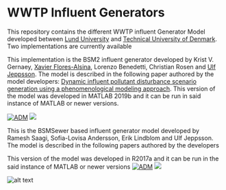 # WWTP Influent Generators

This repository contains the different WWTP influent Generator Model developed between [Lund University](https://www.iea.lth.se/) and [Technical University of Denmark](https://www.kt.dtu.dk/english/research/prosys). Two implementations are currently available  


This implementation is the BSM2 influent generator developed by Krist V. Gernaey, [Xavier Flores-Alsina](https://github.com/xfalsina), Lorenzo Benedetti, Christian Rosen and [Ulf Jeppsson](https://github.com/ulfjeppsson). The model is described in the following paper authored by the model developers: [Dynamic influent pollutant disturbance scenario generation using a phenomenological modeling approach](https://doi.org/10.1016/j.envsoft.2011.06.001). This version of the model was developed in MATLAB 2019b and it can be run in said instance of MATLAB or newer versions.


[![ADM](https://img.shields.io/badge/DOWNLOAD%20BSM2%20Influent%20Generator-990000?style=for-the-badge)](https://github.com/wwtmodels/Influent-Generator-Models/releases/download/v1/BSM2.influent.generator.zip) [![](https://img.shields.io/github/downloads/wwtmodels/Influent-Generator-Models/v1/total?color=990000&label=Downloads&style=for-the-badge)](https://github.com/wwtmodels/Influent-Generator-Models) 

This is the BSMSewer based influent generator model developed by Ramesh Saagi, Sofia-Lovisa Andersson, Erik Lindblom and Ulf Jeppsson. The model is described in the following papers authored by the developers  

This version of the model was developed in R2017a and it can be run in the said instance of MATLAB or newer versions
[![ADM](https://img.shields.io/badge/DOWNLOAD%20BSM2%20Influent%20Generator-990000?style=for-the-badge)](https://github.com/wwtmodels/Influent-Generator-Models/releases/download/BSMSewerInfGen/influentgenerator2018.zip) [![](https://img.shields.io/github/downloads/wwtmodels/Influent-Generator-Models/BSMSewerInfGen/total?color=990000&label=Downloads&style=for-the-badge)](https://github.com/wwtmodels/Influent-Generator-Models) 


![alt text](https://github.com/wwtmodels/wwtmodels.github.io/blob/main/logo.png)
